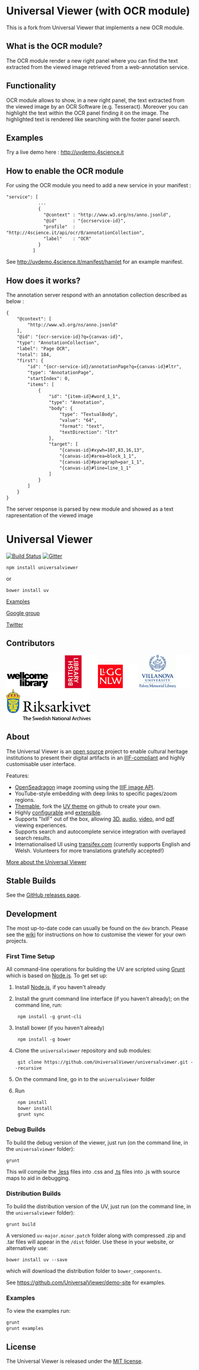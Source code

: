 # Universal Viewer (with OCR module)

This is a fork from Universal Viewer that implements a new OCR module.

## What is the OCR module?

The OCR module render a new right panel where you can find the text extracted from the viewed image retrieved from a web-annotation service.

## Functionality

OCR module allows to show, in a new right panel, the text extracted from the viewed image by an OCR Software (e.g. Tesseract). 
Moreover you can highlight the text within the OCR panel finding it on the image. 
The highlighted text is rendered like searching with the footer panel search.

## Examples

Try a live demo here : http://uvdemo.4science.it

## How to enable the OCR module

For using the OCR module you need to add a new service in your manifest :

    "service": [
                ...
                {
                  "@context" : "http://www.w3.org/ns/anno.jsonld",
                  "@id"      : "{ocrservice-id}",
                  "profile"  : "http://4science.it/api/ocr/0/annotationCollection",
                  "label"    : "OCR"
                }
              ]

See http://uvdemo.4science.it/manifest/hamlet for an example manifest.

## How does it works?

The annotation server respond with an annotation collection described as below : 

    {
        "@context": [
            "http://www.w3.org/ns/anno.jsonld"
        ],
        "@id": "{ocr-service-id}?q={canvas-id}",
        "type": "AnnotationCollection",
        "label": "Page OCR",
        "total": 184,
        "first": {
            "id": "{ocr-service-id}/annotationPage?q={canvas-id}#ltr",
            "type": "AnnotationPage",
            "startIndex": 0,
            "items": [
                {
                    "id": "{item-id}#word_1_1",
                    "type": "Annotation",
                    "body": {
                        "type": "TextualBody",
                        "value": "64",
                        "format": "text",
                        "textDirection": "ltr"
                    },
                    "target": [
                        "{canvas-id}#xywh=107,83,16,13",
                        "{canvas-id}#area=block_1_1",
                        "{canvas-id}#paragraph=par_1_1",
                        "{canvas-id}#line=line_1_1"
                    ]
                }
            ]
        }
    }

The server response is parsed by new module and showed as a text rapresentation of the viewed image 

# Universal Viewer

[![Build Status](https://travis-ci.org/UniversalViewer/universalviewer.svg?branch=master)](https://travis-ci.org/UniversalViewer/universalviewer) [![Gitter](https://badges.gitter.im/Join%20Chat.svg)](https://gitter.im/UniversalViewer/universalviewer?utm_source=badge&utm_medium=badge&utm_campaign=pr-badge&utm_content=badge)

    npm install universalviewer

or

    bower install uv

[Examples](http://universalviewer.io/examples/)

[Google group](https://groups.google.com/forum/#!forum/universalviewer)

[Twitter](https://twitter.com/universalviewer)

## Contributors

![Wellcome Library](https://raw.githubusercontent.com/UniversalViewer/assets/master/wellcome_logo.png "Wellcome Library")
![British Library](https://raw.githubusercontent.com/UniversalViewer/assets/master/bl_logo.png "British Library")
![National Library of Wales](https://raw.githubusercontent.com/UniversalViewer/assets/master/nlw_logo.png "National Library of Wales")
![Villanova University, Falvey Memorial Library](https://raw.githubusercontent.com/UniversalViewer/assets/master/vufalvey_logo.png "Villanova University, Falvey Memorial Library")
![Riksarkivet](https://raw.githubusercontent.com/Riksarkivet/assets/master/logo-en.png "Riksarkivet, The Swedish National Archives")

## About

The Universal Viewer is an [open source](https://github.com/UniversalViewer/universalviewer/blob/master/LICENSE.txt) project to enable cultural heritage institutions to present their digital artifacts in an [IIIF-compliant](http://iiif.io/) and highly customisable user interface. 

Features:

- [OpenSeadragon](https://openseadragon.github.io/) image zooming using the [IIIF image API](http://iiif.io/api/image/2.0/).
- YouTube-style embedding with deep links to specific pages/zoom regions.
- [Themable](https://universalviewer.gitbooks.io/custom-themes/content/), fork the [UV theme](https://github.com/UniversalViewer/uv-en-GB-theme) on github to create your own.
- Highly [configurable](https://github.com/UniversalViewer/universalviewer/wiki/Configuration) and [extensible](http://universalviewer.gitbooks.io/custom-extensions/content/).
- Supports "IxIF" out of the box, allowing [3D](http://universalviewer.io/examples/?manifest=http://files.universalviewer.io/manifests/nelis/ecorche.json), [audio](http://universalviewer.io/examples/?manifest=http://wellcomelibrary.org/iiif/b17307922/manifest), [video](http://universalviewer.io/examples/?manifest=http://wellcomelibrary.org/iiif/b16659090/manifest), and [pdf](http://universalviewer.io/examples/?manifest=http://wellcomelibrary.org/iiif/b17502792/manifest) viewing experiences.
- Supports search and autocomplete service integration with overlayed search results.
- Internationalised UI using [transifex.com](https://www.transifex.com/) (currently supports English and Welsh. Volunteers for more translations gratefully accepted!)

[More about the Universal Viewer](https://github.com/UniversalViewer/universalviewer/wiki/About)

## Stable Builds

See the [GitHub releases page](https://github.com/UniversalViewer/UniversalViewer/releases).

## Development

The most up-to-date code can usually be found on the `dev` branch.
Please see the [wiki](https://github.com/UniversalViewer/UniversalViewer/wiki) for instructions on how to customise the viewer for your own projects.

### First Time Setup

All command-line operations for building the UV are scripted using [Grunt](http://gruntjs.com/) which is based on [Node.js](http://nodejs.org/). To get set up:

1. Install [Node.js](http://nodejs.org), if you haven't already

1. Install the grunt command line interface (if you haven't already); on the command line, run:

	    npm install -g grunt-cli

1. Install bower (if you haven't already)

        npm install -g bower

1. Clone the `universalviewer` repository and sub modules:

	    git clone https://github.com/UniversalViewer/universalviewer.git --recursive

1. On the command line, go in to the `universalviewer` folder

1. Run

        npm install
        bower install
        grunt sync

### Debug Builds

To build the debug version of the viewer, just run (on the command line, in the `universalviewer` folder):

	grunt

This will compile the [.less](http://lesscss.org) files into .css and [.ts](http://typescriptlang.org) files into .js with source maps to aid in debugging.

### Distribution Builds

To build the distribution version of the UV, just run (on the command line, in the `universalviewer` folder):

	grunt build

A versioned `uv-major.minor.patch` folder along with compressed .zip and .tar files will appear in the `/dist` folder. Use these in your website, or alternatively use:
 
    bower install uv --save
    
which will download the distribution folder to `bower_components`.

See https://github.com/UniversalViewer/demo-site for examples.

### Examples

To view the examples run:

    grunt
    grunt examples

## License

The Universal Viewer is released under the [MIT license](https://github.com/UniversalViewer/universalviewer/blob/master/LICENSE.txt).
